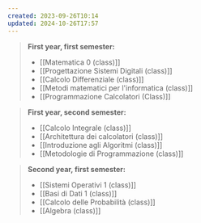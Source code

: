 ```yaml
---
created: 2023-09-26T10:14
updated: 2024-10-26T17:57
---
```


>**First year, first semester:**
>- [[Matematica 0 (class)]]
>- [[Progettazione Sistemi Digitali (class)]]
>- [[Calcolo Differenziale (class)]]
>- [[Metodi matematici per l'informatica (class)]]
>- [[Programmazione Calcolatori (Class)]]

>**First year, second semester:**
>- [[Calcolo Integrale (class)]]
>- [[Architettura dei calcolatori (class)]]
>- [[Introduzione agli Algoritmi (class)]]
>- [[Metodologie di Programmazione (class)]]

>**Second year, first semester:**
>- [[Sistemi Operativi 1 (class)]]
>- [[Basi di Dati 1 (class)]]
>- [[Calcolo delle Probabilità (class)]]
>- [[Algebra (class)]]
